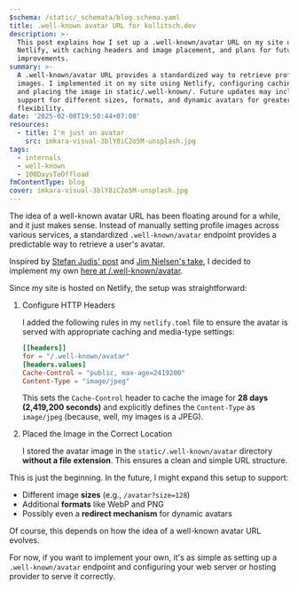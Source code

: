 ```yaml
---
$schema: /static/_schemata/blog.schema.yaml
title: .well-known avatar URL for kollitsch.dev
description: >-
  This post explains how I set up a .well-known/avatar URL on my site using
  Netlify, with caching headers and image placement, and plans for future
  improvements.
summary: >-
  A .well-known/avatar URL provides a standardized way to retrieve profile
  images. I implemented it on my site using Netlify, configuring caching headers
  and placing the image in static/.well-known/. Future updates may include
  support for different sizes, formats, and dynamic avatars for greater
  flexibility.
date: '2025-02-08T19:50:44+07:00'
resources:
  - title: I'm just an avatar
    src: imkara-visual-3blY8iC2o5M-unsplash.jpg
tags:
  - internals
  - well-known
  - 100DaysToOffload
fmContentType: blog
cover: imkara-visual-3blY8iC2o5M-unsplash.jpg
---
```


The idea of a well-known avatar URL has been floating around for a while, and it just makes sense. Instead of manually setting profile images across various services, a standardized `.well-known/avatar` endpoint provides a predictable way to retrieve a user's avatar.

Inspired by [Stefan Judis' post](https://www.stefanjudis.com/blog/a-well-known-avatar-url-would-be-dang-cool/) and [Jim Nielsen's take](https://blog.jim-nielsen.com/2023/well-known-avatar/), I decided to implement my own [here at /.well-known/avatar](https://kollitsch.dev/.well-known/avatar).

Since my site is hosted on Netlify, the setup was straightforward:

1. Configure HTTP Headers

   I added the following rules in my `netlify.toml` file to ensure the avatar is served with appropriate caching and media-type settings:

   ```toml
   [[headers]]
   for = "/.well-known/avatar"
   [headers.values]
   Cache-Control = "public, max-age=2419200"
   Content-Type = "image/jpeg"
   ```

   This sets the `Cache-Control` header to cache the image for **28 days (2,419,200 seconds)** and explicitly defines the `Content-Type` as `image/jpeg` (because, well, my images is a JPEG).

2. Placed the Image in the Correct Location

   I stored the avatar image in the `static/.well-known/avatar` directory **without a file extension**. This ensures a clean and simple URL structure.

This is just the beginning. In the future, I might expand this setup to support:

* Different image **sizes** (e.g., `/avatar?size=128`)
* Additional **formats** like WebP and PNG
* Possibly even a **redirect mechanism** for dynamic avatars

Of course, this depends on how the idea of a well-known avatar URL evolves.

For now, if you want to implement your own, it's as simple as setting up a `.well-known/avatar` endpoint and configuring your web server or hosting provider to serve it correctly.
